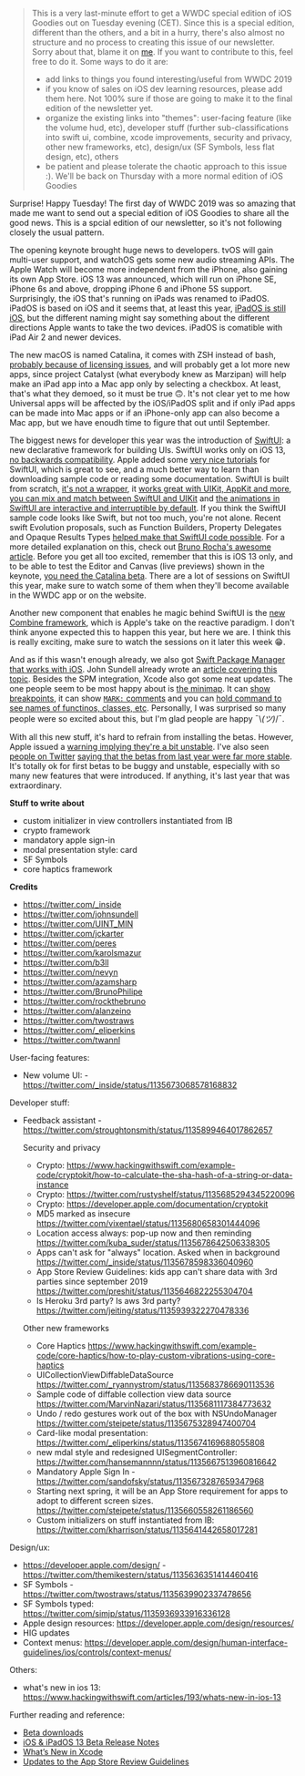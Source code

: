 > This is a very last-minute effort to get a WWDC special edition of iOS Goodies out on Tuesday evening (CET). Since this is a special edition, different than the others, and a bit in a hurry, there's also almost no structure and no process to creating this issue of our newsletter. Sorry about that, blame it on [me](https://twitter/com/marius_const). If you want to contribute to this, feel free to do it. Some ways to do it are:
> - add links to things you found interesting/useful from WWDC 2019
> - if you know of sales on iOS dev learning resources, please add them here. Not 100% sure if those are going to make it to the final edition of the newsletter yet.
> - organize the existing links into "themes": user-facing feature (like the volume hud, etc), developer stuff (further sub-classifications into swift ui, combine, xcode improvements, security and privacy, other new frameworks, etc), design/ux (SF Symbols, less flat design, etc), others
> - be patient and please tolerate the chaotic approach to this issue :). We'll be back on Thursday with a more normal edition of iOS Goodies


Surprise! Happy Tuesday! The first day of WWDC 2019 was so amazing that made me want to send out a special edition of iOS Goodies to share all the good news. This is a spcial edition of our newsletter, so it's not following closely the usual pattern.

The opening keynote brought huge news to developers. tvOS will gain multi-user support, and watchOS gets some new audio streaming APIs. The Apple Watch will become more independent from the iPhone, also gaining its own App Store. iOS 13 was announced, which will run on iPhone SE, iPhone 6s and above, dropping iPhone 6 and iPhone 5S support. Surprisingly, the iOS that's running on iPads was renamed to iPadOS. iPadOS is based on iOS and it seems that, at least this year, [iPadOS is still iOS](https://twitter.com/_inside/status/1135640410175332356), but the different naming might say something about the different directions Apple wants to take the two devices. iPadOS is comatible with iPad Air 2 and newer devices. 

The new macOS is named Catalina, it comes with ZSH instead of bash, [probably because of licensing issues](https://twitter.com/nevyn/status/1135814006323712000), and will probably get a lot more new apps, since project Catalyst (what everybody knew as Marzipan) will help make an iPad app into a Mac app only by selecting a checkbox. At least, that's what they demoed, so it must be true 🙃. It's not clear yet to me how Universal apps will be affected by the iOS/iPadOS split and if only iPad apps can be made into Mac apps or if an iPhone-only app can also become a Mac app, but we have enoudh time to figure that out until September.

The biggest news for developer this year was the introduction of [SwiftUI](https://developer.apple.com/xcode/swiftui/): a new declarative framework for building UIs. SwiftUI works only on iOS 13, [no backwards compatibility](https://twitter.com/UINT_MIN/status/1135643392912658432). Apple added some [very nice tutorials](https://developer.apple.com/tutorials/swiftui) for SwiftUI, which is great to see, and a much better way to learn than downloading sample code or reading some documentation. SwiftUI is built from scratch, [it's not a wrapper](https://twitter.com/jckarter/status/1135627146062286848), it [works great with UIKit, AppKit and more](https://twitter.com/nnnnnnnn/status/1135632048478085121), [you can mix and match between SwiftUI and UIKit](https://twitter.com/smileyborg/status/1135947261848875008) and [the animations in SwiftUI are interactive and interruptible by default](https://twitter.com/b3ll/status/1135766725432004609). If you think the SwiftUI sample code looks like Swift, but not too much, you're not alone. Recent swift Evolution proposals, such as Function Builders, Property Delegates and Opaque Results Types [helped make that SwiftUI code possible](https://twitter.com/peres/status/1135707753958129664). For a more detailed explanation on this, check out [Bruno Rocha's awesome article](https://swiftrocks.com/inside-swiftui-compiler-magic.html). Before you get all too excited, remember that this is iOS 13 only, and to be able to test the Editor and Canvas (live previews) shown in the keynote, [you need the Catalina beta](https://twitter.com/karolsmazur/status/1135762901061513216). There are a lot of sessions on SwiftUI this year, make sure to watch some of them when they'll become available in the WWDC app or on the website.

Another new component that enables he magic behind SwiftUI is the [new Combine framework](https://developer.apple.com/documentation/combine), which is Apple's take on the reactive paradigm. I don't think anyone expected this to happen this year, but here we are. I think this is really exciting, make sure to watch the sessions on it later this week 😁.

And as if this wasn't enough already, we also got [Swift Package Manager that works with iOS](https://twitter.com/phillfarrugia/status/1135675822398853120). John Sundell already wrote an [article covering this topic](https://wwdcbysundell.com/2019/xcode-swiftpm-first-look/). Besides the SPM integration, Xcode also got some neat updates. The one people seem to be most happy about is [the minimap](https://twitter.com/twostraws/status/1135641047508213761). It can [show breakpoints](https://twitter.com/noahsark769/status/1135673073217155078), it can show [`MARK:` comments](https://twitter.com/twannl/status/1135646946289258496) and you can [hold command to see names of functinos, classes, etc](https://twitter.com/_eliperkins/status/1135666873591304192). Personally, I was surprised so many people were so excited about this, but I'm glad people are happy ¯\\_(ツ)_/¯. 

With all this new stuff, it's hard to refrain from installing the betas. However, Apple issued a [warning implying they're a bit unstable](https://twitter.com/tomhamming/status/1135643886263492609). I've also seen [people on Twitter](https://twitter.com/BrunoPhilipe/status/1135646103448293377) [saying that the betas from last year were far more stable](https://twitter.com/azamsharp/status/1135965744385220614). It's totally ok for first betas to be buggy and unstable, especially with so many new features that were introduced. If anything, it's last year that was extraordinary.


**Stuff to write about** 

- custom initializer in view controllers instantiated from IB
- crypto framework
- mandatory apple sign-in
- modal presentation style: card
- SF Symbols
- core haptics framework

**Credits** 
- https://twitter.com/_inside
- https://twitter.com/johnsundell
- https://twitter.com/UINT_MIN
- https://twitter.com/jckarter
- https://twitter.com/peres
- https://twitter.com/karolsmazur
- https://twitter.com/b3ll
- https://twitter.com/nevyn
- https://twitter.com/azamsharp
- https://twitter.com/BrunoPhilipe
- https://twitter.com/rockthebruno
- https://twitter.com/alanzeino
- https://twitter.com/twostraws
- https://twitter.com/_eliperkins
- https://twitter.com/twannl


User-facing features:
 - New volume UI: - https://twitter.com/_inside/status/1135673068578168832


Developer stuff:

- Feedback assistant - https://twitter.com/stroughtonsmith/status/1135899464017862657

  Security and privacy
   - Crypto: https://www.hackingwithswift.com/example-code/cryptokit/how-to-calculate-the-sha-hash-of-a-string-or-data-instance
   - Crypto: https://twitter.com/rustyshelf/status/1135685294345220096
   - Crypto: https://developer.apple.com/documentation/cryptokit
   - MD5 marked as insecure https://twitter.com/vixentael/status/1135680658301444096
   - Location access always: pop-up now and then reminding https://twitter.com/kuba_suder/status/1135678642506338305
   - Apps can't ask for "always" location. Asked when in background https://twitter.com/_inside/status/1135678598336040960
   - App Store Review Guidelines: kids app can't share data with 3rd parties since september 2019 https://twitter.com/preshit/status/1135646822255304704
   - Is Heroku 3rd party? Is aws 3rd party? https://twitter.com/jeiting/status/1135939322270478336

  Other new frameworks
   - Core Haptics https://www.hackingwithswift.com/example-code/core-haptics/how-to-play-custom-vibrations-using-core-haptics
   - UICollectionViewDiffableDataSource https://twitter.com/_ryannystrom/status/1135683786690113536
   - Sample code of diffable collection view data source https://twitter.com/MarvinNazari/status/1135681117384773632
   - Undo / redo gestures work out of the box with NSUndoManager https://twitter.com/steipete/status/1135675328947400704
   - Card-like modal presentation: https://twitter.com/_eliperkins/status/1135674169688055808
   - new mdal style and redesigned UISegmentController: https://twitter.com/hansemannnn/status/1135667513960816642
   - Mandatory Apple Sign In - https://twitter.com/sandofsky/status/1135673287659347968
   - Starting next spring, it will be an App Store requirement for apps to adopt to different screen sizes. https://twitter.com/steipete/status/1135660558261186560
   - Custom initializers on stuff instantiated from IB: https://twitter.com/kharrison/status/1135641442658017281

Design/ux:
- https://developer.apple.com/design/ - https://twitter.com/themikestern/status/1135636351414460416
- SF Symbols - https://twitter.com/twostraws/status/1135639902337478656
- SF Symbols typed: https://twitter.com/simjp/status/1135936933916336128
- Apple design resources: https://developer.apple.com/design/resources/
- HIG updates
- Context menus: https://developer.apple.com/design/human-interface-guidelines/ios/controls/context-menus/


Others:

- what's new in ios 13: https://www.hackingwithswift.com/articles/193/whats-new-in-ios-13

Further reading and reference:

- [Beta downloads](https://developer.apple.com/download/)
- [iOS & iPadOS 13 Beta Release Notes](https://developer.apple.com/documentation/ios_ipados_release_notes/ios_ipados_13_beta_release_notes)
- [What’s New in Xcode](https://developer.apple.com/xcode/whats-new/)
- [Updates to the App Store Review Guidelines](https://developer.apple.com/news/?id=06032019j)
